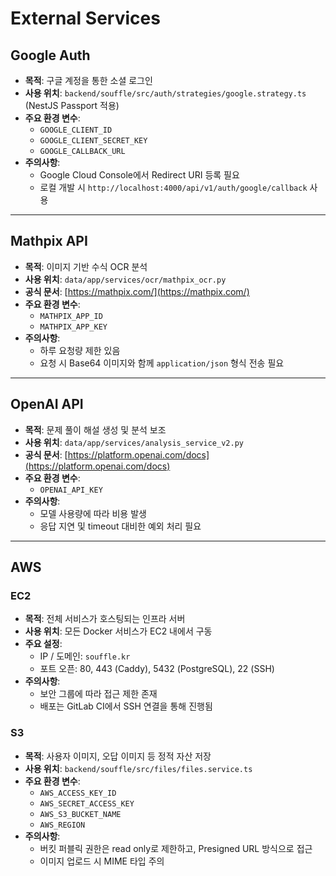 # External Services

## Google Auth
- **목적**: 구글 계정을 통한 소셜 로그인
- **사용 위치**: `backend/souffle/src/auth/strategies/google.strategy.ts` (NestJS Passport 적용)
- **주요 환경 변수**:
  - `GOOGLE_CLIENT_ID`
  - `GOOGLE_CLIENT_SECRET_KEY`
  - `GOOGLE_CALLBACK_URL`
- **주의사항**: 
  - Google Cloud Console에서 Redirect URI 등록 필요
  - 로컬 개발 시 `http://localhost:4000/api/v1/auth/google/callback` 사용

---

## Mathpix API
- **목적**: 이미지 기반 수식 OCR 분석
- **사용 위치**: `data/app/services/ocr/mathpix_ocr.py`
- **공식 문서**: [https://mathpix.com/](https://mathpix.com/)
- **주요 환경 변수**:
  - `MATHPIX_APP_ID`
  - `MATHPIX_APP_KEY`
- **주의사항**: 
  - 하루 요청량 제한 있음
  - 요청 시 Base64 이미지와 함께 `application/json` 형식 전송 필요

---

## OpenAI API
- **목적**: 문제 풀이 해설 생성 및 분석 보조
- **사용 위치**: `data/app/services/analysis_service_v2.py`
- **공식 문서**: [https://platform.openai.com/docs](https://platform.openai.com/docs)
- **주요 환경 변수**:
  - `OPENAI_API_KEY`
- **주의사항**:
  - 모델 사용량에 따라 비용 발생
  - 응답 지연 및 timeout 대비한 예외 처리 필요

---

## AWS

### EC2
- **목적**: 전체 서비스가 호스팅되는 인프라 서버
- **사용 위치**: 모든 Docker 서비스가 EC2 내에서 구동
- **주요 설정**:
  - IP / 도메인: `souffle.kr`
  - 포트 오픈: 80, 443 (Caddy), 5432 (PostgreSQL), 22 (SSH)
- **주의사항**: 
  - 보안 그룹에 따라 접근 제한 존재
  - 배포는 GitLab CI에서 SSH 연결을 통해 진행됨

### S3
- **목적**: 사용자 이미지, 오답 이미지 등 정적 자산 저장
- **사용 위치**: `backend/souffle/src/files/files.service.ts`
- **주요 환경 변수**:
  - `AWS_ACCESS_KEY_ID`
  - `AWS_SECRET_ACCESS_KEY`
  - `AWS_S3_BUCKET_NAME`
  - `AWS_REGION`
- **주의사항**: 
  - 버킷 퍼블릭 권한은 read only로 제한하고, Presigned URL 방식으로 접근
  - 이미지 업로드 시 MIME 타입 주의

